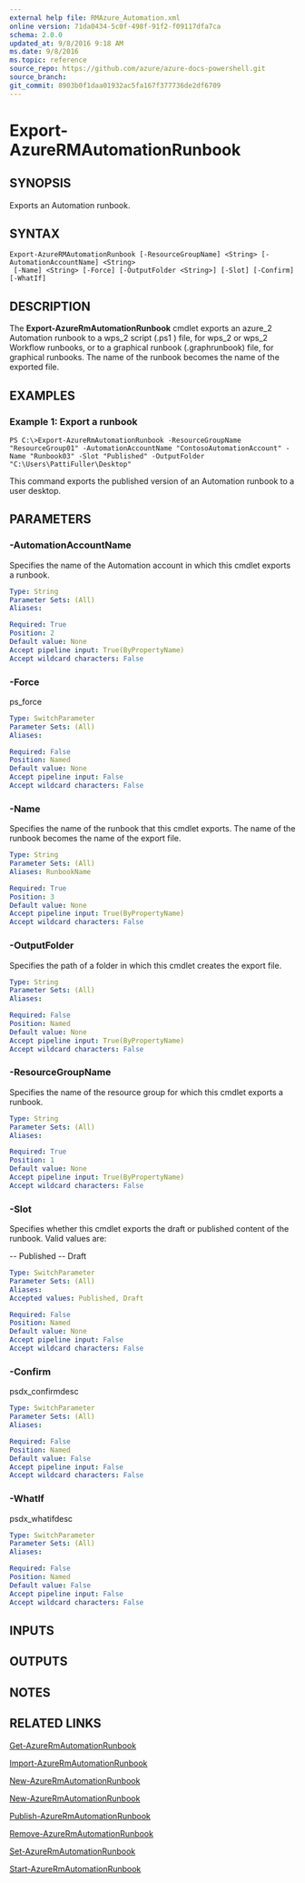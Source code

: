 ```yaml
---
external help file: RMAzure_Automation.xml
online version: 71da0434-5c0f-498f-91f2-f09117dfa7ca
schema: 2.0.0
updated_at: 9/8/2016 9:18 AM
ms.date: 9/8/2016
ms.topic: reference
source_repo: https://github.com/azure/azure-docs-powershell.git
source_branch: 
git_commit: 8903b0f1daa01932ac5fa167f377736de2df6709
---
```


# Export-AzureRMAutomationRunbook
## SYNOPSIS
Exports an Automation runbook.

## SYNTAX

```
Export-AzureRMAutomationRunbook [-ResourceGroupName] <String> [-AutomationAccountName] <String>
 [-Name] <String> [-Force] [-OutputFolder <String>] [-Slot] [-Confirm] [-WhatIf]
```

## DESCRIPTION
The **Export-AzureRmAutomationRunbook** cmdlet exports an azure_2 Automation runbook to a wps_2 script (.ps1 ) file, for wps_2 or wps_2 Workflow runbooks, or to a graphical runbook (.graphrunbook) file, for graphical runbooks.
The name of the runbook becomes the name of the exported file.

## EXAMPLES

### Example 1: Export a runbook
```
PS C:\>Export-AzureRmAutomationRunbook -ResourceGroupName "ResourceGroup01" -AutomationAccountName "ContosoAutomationAccount" -Name "Runbook03" -Slot "Published" -OutputFolder "C:\Users\PattiFuller\Desktop"
```

This command exports the published version of an Automation runbook to a user desktop.

## PARAMETERS

### -AutomationAccountName
Specifies the name of the Automation account in which this cmdlet exports a runbook.

```yaml
Type: String
Parameter Sets: (All)
Aliases: 

Required: True
Position: 2
Default value: None
Accept pipeline input: True(ByPropertyName)
Accept wildcard characters: False
```

### -Force
ps_force

```yaml
Type: SwitchParameter
Parameter Sets: (All)
Aliases: 

Required: False
Position: Named
Default value: None
Accept pipeline input: False
Accept wildcard characters: False
```

### -Name
Specifies the name of the runbook that this cmdlet exports.
The name of the runbook becomes the name of the export file.

```yaml
Type: String
Parameter Sets: (All)
Aliases: RunbookName

Required: True
Position: 3
Default value: None
Accept pipeline input: True(ByPropertyName)
Accept wildcard characters: False
```

### -OutputFolder
Specifies the path of a folder in which this cmdlet creates the export file.

```yaml
Type: String
Parameter Sets: (All)
Aliases: 

Required: False
Position: Named
Default value: None
Accept pipeline input: True(ByPropertyName)
Accept wildcard characters: False
```

### -ResourceGroupName
Specifies the name of the resource group for which this cmdlet exports a runbook.

```yaml
Type: String
Parameter Sets: (All)
Aliases: 

Required: True
Position: 1
Default value: None
Accept pipeline input: True(ByPropertyName)
Accept wildcard characters: False
```

### -Slot
Specifies whether this cmdlet exports the draft or published content of the runbook.
Valid values are: 

-- Published 
-- Draft

```yaml
Type: SwitchParameter
Parameter Sets: (All)
Aliases: 
Accepted values: Published, Draft

Required: False
Position: Named
Default value: None
Accept pipeline input: False
Accept wildcard characters: False
```

### -Confirm
psdx_confirmdesc

```yaml
Type: SwitchParameter
Parameter Sets: (All)
Aliases: 

Required: False
Position: Named
Default value: False
Accept pipeline input: False
Accept wildcard characters: False
```

### -WhatIf
psdx_whatifdesc

```yaml
Type: SwitchParameter
Parameter Sets: (All)
Aliases: 

Required: False
Position: Named
Default value: False
Accept pipeline input: False
Accept wildcard characters: False
```

## INPUTS

## OUTPUTS

## NOTES

## RELATED LINKS

[Get-AzureRmAutomationRunbook](71da0434-5c0f-498f-91f2-f09117dfa7ca)

[Import-AzureRmAutomationRunbook](6e05b8c0-5782-4580-b4e3-778e951be608)

[New-AzureRmAutomationRunbook](c0de19b6-68a5-46b0-8575-88f229fd2494)

[New-AzureRmAutomationRunbook](c0de19b6-68a5-46b0-8575-88f229fd2494)

[Publish-AzureRmAutomationRunbook](68a3d64a-280b-4285-b588-72c7a8c25942)

[Remove-AzureRmAutomationRunbook](073fedf2-2bbd-4173-946a-b79f88dc3c92)

[Set-AzureRmAutomationRunbook](80b64633-ceab-4609-bb58-e11ab99e9c35)

[Start-AzureRmAutomationRunbook](5c86545a-93dd-4b3c-96b2-fa6ed740448d)


